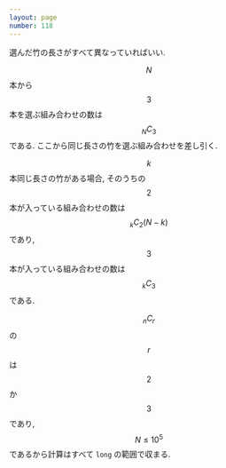 ```yaml
---
layout: page
number: 118
---
```

選んだ竹の長さがすべて異なっていればいい.

$$ N $$ 本から $$ 3 $$ 本を選ぶ組み合わせの数は $$ {}_NC_3 $$ である. ここから同じ長さの竹を選ぶ組み合わせを差し引く.

$$ k $$ 本同じ長さの竹がある場合, そのうちの $$ 2 $$ 本が入っている組み合わせの数は $$ {}_kC_2 (N-k) $$ であり, $$ 3 $$ 本が入っている組み合わせの数は $$ {}_kC_3 $$ である.

$$ {}_nC_r $$ の $$ r $$ は $$ 2 $$ か $$ 3 $$ であり, $$ N \leq 10^5 $$ であるから計算はすべて `long` の範囲で収まる.
